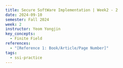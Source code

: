```yaml
---
title: Secure SoftWare Implementation | Week2 - 2
date: 2024-09-10
semester: Fall 2024
week: 2
instructor: Yeom Yongjin
key_concepts:
  - Finite Field
references:
  - "[Reference 1: Book/Article/Page Number]"
tags:
  - ssi-practice
---
```


